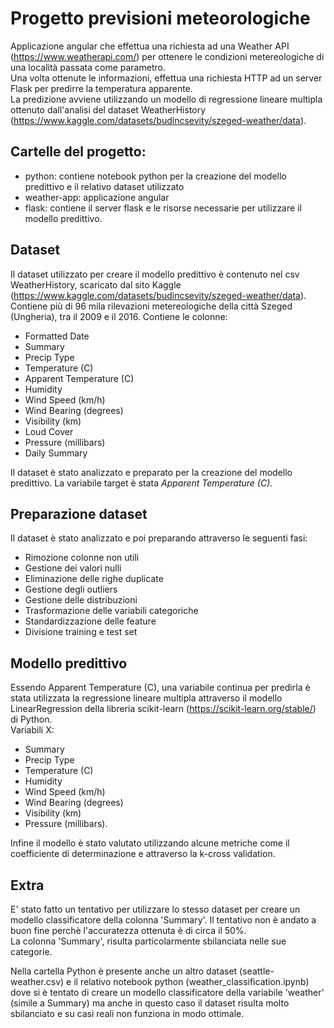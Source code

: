 # Progetto previsioni meteorologiche

Applicazione angular che effettua una richiesta ad una Weather API (https://www.weatherapi.com/) per ottenere le condizioni metereologiche di una località passata come parametro. <br>
Una volta ottenute le informazioni, effettua una richiesta HTTP ad un server Flask per predirre la temperatura apparente. <br>
La predizione avviene utilizzando un modello di regressione lineare multipla ottenuto dall'analisi del dataset WeatherHistory (https://www.kaggle.com/datasets/budincsevity/szeged-weather/data).

## Cartelle del progetto:

- python: contiene notebook python per la creazione del modello predittivo e il relativo dataset utilizzato
- weather-app: applicazione angular
- flask: contiene il server flask e le risorse necessarie per utilizzare il modello predittivo.


## Dataset

Il dataset utilizzato per creare il modello predittivo è contenuto nel csv WeatherHistory, scaricato dal sito Kaggle (https://www.kaggle.com/datasets/budincsevity/szeged-weather/data). <br>
Contiene più di 96 mila rilevazioni metereologiche della città Szeged (Ungheria), tra il 2009 e il 2016. <brr>
Contiene le colonne:

- Formatted Date
- Summary
- Precip Type
- Temperature (C)
- Apparent Temperature (C)
- Humidity
- Wind Speed (km/h)
- Wind Bearing (degrees)  
- Visibility (km)
- Loud Cover
- Pressure (millibars)
- Daily Summary

Il dataset è stato analizzato e preparato per la creazione del modello predittivo. La variabile target è stata *Apparent Temperature (C)*. <br>

## Preparazione dataset

Il dataset è stato analizzato e poi preparando attraverso le seguenti fasi:

- Rimozione colonne non utili
- Gestione dei valori nulli
- Eliminazione delle righe duplicate
- Gestione degli outliers
- Gestione delle distribuzioni
- Trasformazione delle variabili categoriche
- Standardizzazione delle feature
- Divisione training e test set

## Modello predittivo

Essendo Apparent Temperature (C), una variabile continua per predirla è stata utilizzata la regressione lineare multipla attraverso il modello LinearRegression della libreria scikit-learn (https://scikit-learn.org/stable/) di Python. <br>
Variabili X:

- Summary
- Precip Type
- Temperature (C)
- Humidity
- Wind Speed (km/h)
- Wind Bearing (degrees)  
- Visibility (km)
- Pressure (millibars).

Infine il modello è stato valutato utilizzando alcune metriche come il coefficiente di determinazione e attraverso la k-cross validation.

## Extra
E' stato fatto un tentativo per utilizzare lo stesso dataset per creare un modello classificatore della colonna 'Summary'. Il tentativo non è andato a buon fine perchè l'accuratezza ottenuta è di circa il 50%.<br>
La colonna 'Summary', risulta particolarmente sbilanciata nelle sue categorie. <br>

Nella cartella Python è presente anche un altro dataset (seattle-weather.csv) e il relativo notebook python (weather_classification.ipynb) dove si è tentato di creare un modello classificatore della variabile 'weather' (simile a Summary) ma anche in questo caso il dataset risulta molto sbilanciato e su casi reali non funziona in modo ottimale.
